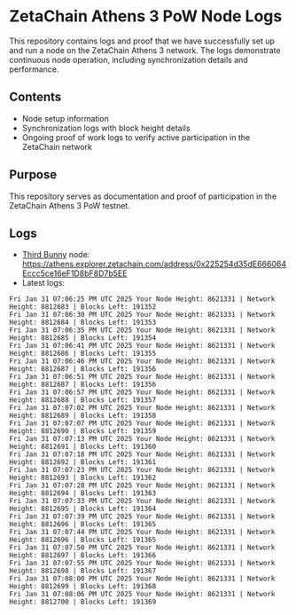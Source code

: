 # ZetaChain Athens 3 PoW Node Logs
This repository contains logs and proof that we have successfully set up and run a node on the ZetaChain Athens 3 network. The logs demonstrate continuous node operation, including synchronization details and performance.

## Contents
- Node setup information
- Synchronization logs with block height details
- Ongoing proof of work logs to verify active participation in the ZetaChain network

## Purpose
This repository serves as documentation and proof of participation in the ZetaChain Athens 3 PoW testnet.

## Logs

- [Third Bunny](https://thirdbunny.xyz/) node: https://athens.explorer.zetachain.com/address/0x225254d35dE666064Eccc5ce16eF1D8bF8D7b5EE
- Latest logs:
```
Fri Jan 31 07:06:25 PM UTC 2025 Your Node Height: 8621331 | Network Height: 8812683 | Blocks Left: 191352
Fri Jan 31 07:06:30 PM UTC 2025 Your Node Height: 8621331 | Network Height: 8812684 | Blocks Left: 191353
Fri Jan 31 07:06:35 PM UTC 2025 Your Node Height: 8621331 | Network Height: 8812685 | Blocks Left: 191354
Fri Jan 31 07:06:41 PM UTC 2025 Your Node Height: 8621331 | Network Height: 8812686 | Blocks Left: 191355
Fri Jan 31 07:06:46 PM UTC 2025 Your Node Height: 8621331 | Network Height: 8812687 | Blocks Left: 191356
Fri Jan 31 07:06:51 PM UTC 2025 Your Node Height: 8621331 | Network Height: 8812687 | Blocks Left: 191356
Fri Jan 31 07:06:57 PM UTC 2025 Your Node Height: 8621331 | Network Height: 8812688 | Blocks Left: 191357
Fri Jan 31 07:07:02 PM UTC 2025 Your Node Height: 8621331 | Network Height: 8812689 | Blocks Left: 191358
Fri Jan 31 07:07:07 PM UTC 2025 Your Node Height: 8621331 | Network Height: 8812690 | Blocks Left: 191359
Fri Jan 31 07:07:13 PM UTC 2025 Your Node Height: 8621331 | Network Height: 8812691 | Blocks Left: 191360
Fri Jan 31 07:07:18 PM UTC 2025 Your Node Height: 8621331 | Network Height: 8812692 | Blocks Left: 191361
Fri Jan 31 07:07:23 PM UTC 2025 Your Node Height: 8621331 | Network Height: 8812693 | Blocks Left: 191362
Fri Jan 31 07:07:28 PM UTC 2025 Your Node Height: 8621331 | Network Height: 8812694 | Blocks Left: 191363
Fri Jan 31 07:07:33 PM UTC 2025 Your Node Height: 8621331 | Network Height: 8812695 | Blocks Left: 191364
Fri Jan 31 07:07:39 PM UTC 2025 Your Node Height: 8621331 | Network Height: 8812696 | Blocks Left: 191365
Fri Jan 31 07:07:44 PM UTC 2025 Your Node Height: 8621331 | Network Height: 8812696 | Blocks Left: 191365
Fri Jan 31 07:07:50 PM UTC 2025 Your Node Height: 8621331 | Network Height: 8812697 | Blocks Left: 191366
Fri Jan 31 07:07:55 PM UTC 2025 Your Node Height: 8621331 | Network Height: 8812698 | Blocks Left: 191367
Fri Jan 31 07:08:00 PM UTC 2025 Your Node Height: 8621331 | Network Height: 8812699 | Blocks Left: 191368
Fri Jan 31 07:08:06 PM UTC 2025 Your Node Height: 8621331 | Network Height: 8812700 | Blocks Left: 191369
```
